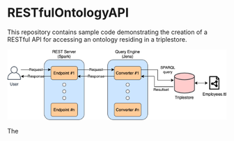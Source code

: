 # RESTfulOntologyAPI

This repository contains sample code demonstrating the creation of a RESTful API for accessing an ontology residing in a triplestore.

![Diagram](/src/main/resources/RESTfulOntologyAPI.png)

The 